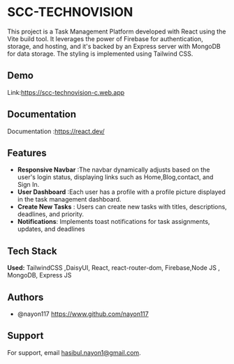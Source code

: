 
#  SCC-TECHNOVISION

This project is a Task Management Platform developed with React using the Vite build tool. It leverages the power of Firebase for authentication, storage, and hosting, and it's backed by an Express server with MongoDB for data storage. The styling is implemented using Tailwind CSS.






## Demo

 Link:https://scc-technovision-c.web.app

## Documentation

Documentation :https://react.dev/


## Features

- **Responsive Navbar** :The navbar dynamically adjusts based on the user's login status, displaying links such as Home,Blog,contact, and Sign In.  
- **User Dashboard** :Each user has a profile with a profile picture displayed in the task management dashboard.
- **Create New Tasks** :  Users can create new tasks with titles, descriptions, deadlines, and priority.
- **Notifications**: Implements toast notifications for task assignments, updates, and deadlines





 


## Tech Stack

**Used:** TailwindCSS ,DaisyUI, React, react-router-dom, Firebase,Node JS , MongoDB, Express JS

 


## Authors

- @nayon117 https://www.github.com/nayon117


## Support

For support, email  hasibul.nayon1@gmail.com.
